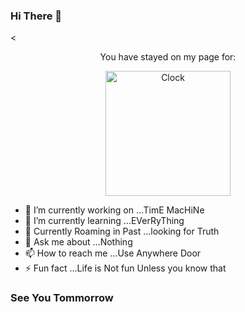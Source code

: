 ### Hi There 👋



<

<p align="center">
You have stayed on my page for:
</p>

<p align="center">
<a href="https://github.com/tomchen/animated-svg-clock" title="Animated SVG clock"><img src="https://github.com/tomchen/animated-svg-clock/raw/master/clock.svg" alt="Clock" width="200px" height="200px"></a>
</p>

  
  









</center>

- 🔭 I’m currently working on ...TimE MacHiNe
- 🌱 I’m currently learning ...EVerRyThing
- 👻 Currently Roaming in Past ...looking for Truth
- 💬 Ask me about ...Nothing
- 📫 How to reach me ...Use Anywhere Door 
- ⚡ Fun fact ...Life is Not fun Unless you know that


### See You Tommorrow
